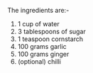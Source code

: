The ingredients are:-
1) 1 cup of water
2) 3 tablespoons of sugar
3) 1 teaspoon cornstarch
4) 100 grams garlic 
5) 100 grams ginger
6) (optional) chilli
